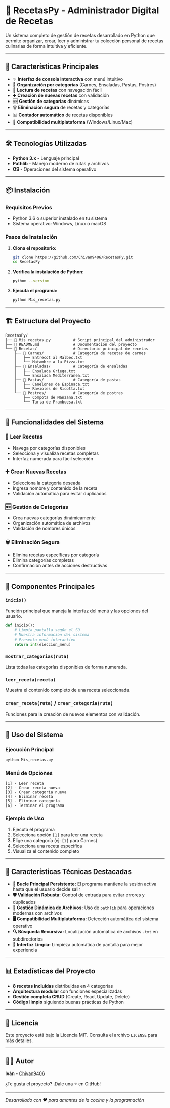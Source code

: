 # 🍳 RecetasPy - Administrador Digital de Recetas

Un sistema completo de gestión de recetas desarrollado en Python que permite organizar, crear, leer y administrar tu colección personal de recetas culinarias de forma intuitiva y eficiente.

---

## 🚀 Características Principales

- ✨ **Interfaz de consola interactiva** con menú intuitivo
- 📁 **Organización por categorías** (Carnes, Ensaladas, Pastas, Postres)
- 📖 **Lectura de recetas** con navegación fácil
- ➕ **Creación de nuevas recetas** con validación
- 🆕 **Gestión de categorías** dinámicas
- 🗑️ **Eliminación segura** de recetas y categorías
- 📊 **Contador automático** de recetas disponibles
- 🔄 **Compatibilidad multiplataforma** (Windows/Linux/Mac)

---

## 🛠️ Tecnologías Utilizadas

- **Python 3.x** - Lenguaje principal
- **Pathlib** - Manejo moderno de rutas y archivos
- **OS** - Operaciones del sistema operativo

---

## 📦 Instalación

### Requisitos Previos
- Python 3.6 o superior instalado en tu sistema
- Sistema operativo: Windows, Linux o macOS

### Pasos de Instalación

1. **Clona el repositorio:**
   ```bash
   git clone https://github.com/Chivan9406/RecetasPy.git
   cd RecetasPy
   ```

2. **Verifica la instalación de Python:**
   ```bash
   python --version
   ```

3. **Ejecuta el programa:**
   ```bash
   python Mis_recetas.py
   ```

---

## 🏗️ Estructura del Proyecto

```
RecetasPy/
├── 📄 Mis_recetas.py          # Script principal del administrador
├── 📄 README.md               # Documentación del proyecto
└── 📁 Recetas/                # Directorio principal de recetas
    ├── 🥩 Carnes/             # Categoría de recetas de carnes
    │   ├── Entrecot al Malbec.txt
    │   └── Matambre a la Pizza.txt
    ├── 🥗 Ensaladas/          # Categoría de ensaladas
    │   ├── Ensalada Griega.txt
    │   └── Ensalada Mediterranea.txt
    ├── 🍝 Pastas/             # Categoría de pastas
    │   ├── Canelones de Espinaca.txt
    │   └── Ravioles de Ricotta.txt
    └── 🍰 Postres/            # Categoría de postres
        ├── Compota de Manzana.txt
        └── Tarta de Frambuesa.txt
```

---

## 🎯 Funcionalidades del Sistema

### 📖 **Leer Recetas**
- Navega por categorías disponibles
- Selecciona y visualiza recetas completas
- Interfaz numerada para fácil selección

### ➕ **Crear Nuevas Recetas**
- Selecciona la categoría deseada
- Ingresa nombre y contenido de la receta
- Validación automática para evitar duplicados

### 🆕 **Gestión de Categorías**
- Crea nuevas categorías dinámicamente
- Organización automática de archivos
- Validación de nombres únicos

### 🗑️ **Eliminación Segura**
- Elimina recetas específicas por categoría
- Elimina categorías completas
- Confirmación antes de acciones destructivas

---

## 🎨 Componentes Principales

### `inicio()`
Función principal que maneja la interfaz del menú y las opciones del usuario.

```python
def inicio():
    # Limpia pantalla según el SO
    # Muestra información del sistema
    # Presenta menú interactivo
    return int(eleccion_menu)
```

### `mostrar_categorias(ruta)`
Lista todas las categorías disponibles de forma numerada.

### `leer_receta(receta)`
Muestra el contenido completo de una receta seleccionada.

### `crear_receta(ruta)` / `crear_categoria(ruta)`
Funciones para la creación de nuevos elementos con validación.

---

## 🔧 Uso del Sistema

### Ejecución Principal
```bash
python Mis_recetas.py
```

### Menú de Opciones
```
[1] - Leer receta
[2] - Crear receta nueva
[3] - Crear categoría nueva
[4] - Eliminar receta
[5] - Eliminar categoría
[6] - Terminar el programa
```

### Ejemplo de Uso
1. Ejecuta el programa
2. Selecciona opción `[1]` para leer una receta
3. Elige una categoría (ej: `[1]` para Carnes)
4. Selecciona una receta específica
5. Visualiza el contenido completo

---

## 🌟 Características Técnicas Destacadas

- **🔄 Bucle Principal Persistente:** El programa mantiene la sesión activa hasta que el usuario decide salir
- **🛡️ Validación Robusta:** Control de entrada para evitar errores y duplicados
- **📁 Gestión Dinámica de Archivos:** Uso de `pathlib` para operaciones modernas con archivos
- **🖥️ Compatibilidad Multiplataforma:** Detección automática del sistema operativo
- **🔍 Búsqueda Recursiva:** Localización automática de archivos `.txt` en subdirectorios
- **🧹 Interfaz Limpia:** Limpieza automática de pantalla para mejor experiencia

---

## 📊 Estadísticas del Proyecto

- **8 recetas incluidas** distribuidas en 4 categorías
- **Arquitectura modular** con funciones especializadas
- **Gestión completa CRUD** (Create, Read, Update, Delete)
- **Código limpio** siguiendo buenas prácticas de Python

---

## 📄 Licencia

Este proyecto está bajo la Licencia MIT. Consulta el archivo `LICENSE` para más detalles.

---

## 👨‍💻 Autor

**Iván** - [Chivan9406](https://github.com/Chivan9406)

¿Te gusta el proyecto? ¡Dale una ⭐ en GitHub!

---

*Desarrollado con ❤️ para amantes de la cocina y la programación*


